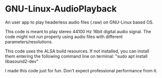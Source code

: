 # GNU-Linux-AudioPlayback
An user app to play headerless audio files (.raw) on GNU-Linux based OS.

This code is meant to play stereo 44100 Hz 16bit digital audio signal. The code might not run properly using audio files with different parameters/resolutions.

This code uses the ALSA build resources. If not installed, you can install them entering the following command line on terminal: 
"sudo apt install libasound2-dev"

I made this code just for fun. Don't expect professional performance from it.
